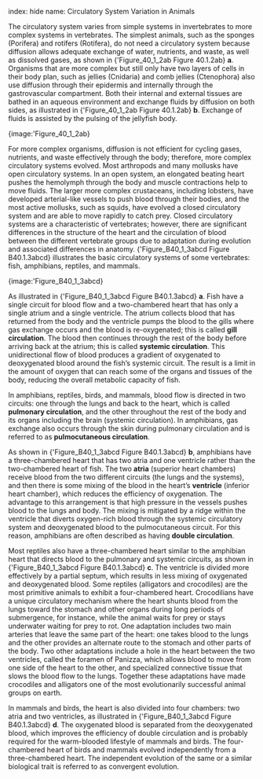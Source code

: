 index: hide
name: Circulatory System Variation in Animals

The circulatory system varies from simple systems in invertebrates to more complex systems in vertebrates. The simplest animals, such as the sponges (Porifera) and rotifers (Rotifera), do not need a circulatory system because diffusion allows adequate exchange of water, nutrients, and waste, as well as dissolved gases, as shown in {'Figure_40_1_2ab Figure 40.1.2ab} **a**. Organisms that are more complex but still only have two layers of cells in their body plan, such as jellies (Cnidaria) and comb jellies (Ctenophora) also use diffusion through their epidermis and internally through the gastrovascular compartment. Both their internal and external tissues are bathed in an aqueous environment and exchange fluids by diffusion on both sides, as illustrated in {'Figure_40_1_2ab Figure 40.1.2ab} **b**. Exchange of fluids is assisted by the pulsing of the jellyfish body.


{image:'Figure_40_1_2ab}
        

For more complex organisms, diffusion is not efficient for cycling gases, nutrients, and waste effectively through the body; therefore, more complex circulatory systems evolved. Most arthropods and many mollusks have open circulatory systems. In an open system, an elongated beating heart pushes the hemolymph through the body and muscle contractions help to move fluids. The larger more complex crustaceans, including lobsters, have developed arterial-like vessels to push blood through their bodies, and the most active mollusks, such as squids, have evolved a closed circulatory system and are able to move rapidly to catch prey. Closed circulatory systems are a characteristic of vertebrates; however, there are significant differences in the structure of the heart and the circulation of blood between the different vertebrate groups due to adaptation during evolution and associated differences in anatomy. {'Figure_B40_1_3abcd Figure B40.1.3abcd} illustrates the basic circulatory systems of some vertebrates: fish, amphibians, reptiles, and mammals.


{image:'Figure_B40_1_3abcd}
        

As illustrated in {'Figure_B40_1_3abcd Figure B40.1.3abcd} **a**. Fish have a single circuit for blood flow and a two-chambered heart that has only a single atrium and a single ventricle. The atrium collects blood that has returned from the body and the ventricle pumps the blood to the gills where gas exchange occurs and the blood is re-oxygenated; this is called  **gill circulation**. The blood then continues through the rest of the body before arriving back at the atrium; this is called  **systemic circulation**. This unidirectional flow of blood produces a gradient of oxygenated to deoxygenated blood around the fish’s systemic circuit. The result is a limit in the amount of oxygen that can reach some of the organs and tissues of the body, reducing the overall metabolic capacity of fish.

In amphibians, reptiles, birds, and mammals, blood flow is directed in two circuits: one through the lungs and back to the heart, which is called  **pulmonary circulation**, and the other throughout the rest of the body and its organs including the brain (systemic circulation). In amphibians, gas exchange also occurs through the skin during pulmonary circulation and is referred to as  **pulmocutaneous circulation**.

As shown in {'Figure_B40_1_3abcd Figure B40.1.3abcd} **b**, amphibians have a three-chambered heart that has two atria and one ventricle rather than the two-chambered heart of fish. The two  **atria** (superior heart chambers) receive blood from the two different circuits (the lungs and the systems), and then there is some mixing of the blood in the heart’s  **ventricle** (inferior heart chamber), which reduces the efficiency of oxygenation. The advantage to this arrangement is that high pressure in the vessels pushes blood to the lungs and body. The mixing is mitigated by a ridge within the ventricle that diverts oxygen-rich blood through the systemic circulatory system and deoxygenated blood to the pulmocutaneous circuit. For this reason, amphibians are often described as having  **double circulation**.

Most reptiles also have a three-chambered heart similar to the amphibian heart that directs blood to the pulmonary and systemic circuits, as shown in {'Figure_B40_1_3abcd Figure B40.1.3abcd} **c**. The ventricle is divided more effectively by a partial septum, which results in less mixing of oxygenated and deoxygenated blood. Some reptiles (alligators and crocodiles) are the most primitive animals to exhibit a four-chambered heart. Crocodilians have a unique circulatory mechanism where the heart shunts blood from the lungs toward the stomach and other organs during long periods of submergence, for instance, while the animal waits for prey or stays underwater waiting for prey to rot. One adaptation includes two main arteries that leave the same part of the heart: one takes blood to the lungs and the other provides an alternate route to the stomach and other parts of the body. Two other adaptations include a hole in the heart between the two ventricles, called the foramen of Panizza, which allows blood to move from one side of the heart to the other, and specialized connective tissue that slows the blood flow to the lungs. Together these adaptations have made crocodiles and alligators one of the most evolutionarily successful animal groups on earth.

In mammals and birds, the heart is also divided into four chambers: two atria and two ventricles, as illustrated in {'Figure_B40_1_3abcd Figure B40.1.3abcd} **d**. The oxygenated blood is separated from the deoxygenated blood, which improves the efficiency of double circulation and is probably required for the warm-blooded lifestyle of mammals and birds. The four-chambered heart of birds and mammals evolved independently from a three-chambered heart. The independent evolution of the same or a similar biological trait is referred to as convergent evolution.
